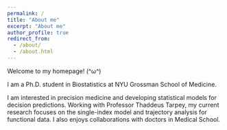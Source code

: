 ```yaml
---
permalink: /
title: "About me"
excerpt: "About me"
author_profile: true
redirect_from: 
  - /about/
  - /about.html
---
```


Welcome to my homepage! (^ω^)

I am a Ph.D. student in Biostatistics at NYU Grossman School of Medicine.

I am interested in precision medicine and developing statistical models for decision predictions.  Working with Professor Thaddeus Tarpey, my current research focuses on the single-index model and trajectory analysis for functional data. I also enjoys collaborations with doctors in Medical School. 
